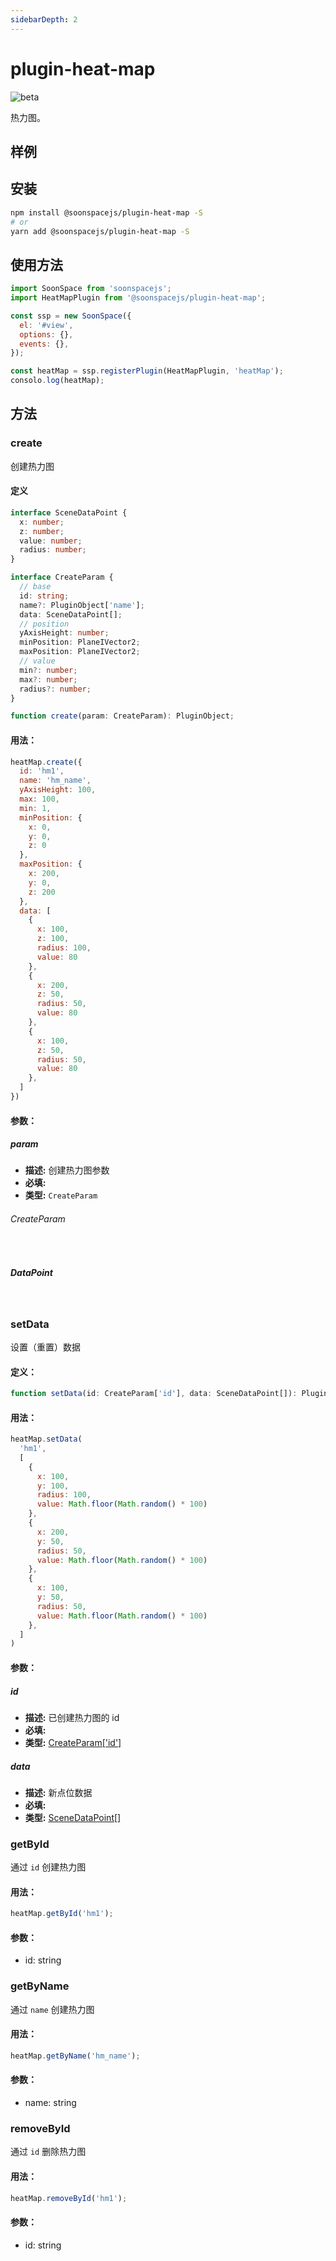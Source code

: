 ```yaml
---
sidebarDepth: 2
---
```


# plugin-heat-map

![beta](https://img.shields.io/npm/v/@soonspacejs/plugin-heat-map/latest.svg)

热力图。

## 样例

<Docs-Iframe src="plugin/heatMap.html" />

## 安装

```bash
npm install @soonspacejs/plugin-heat-map -S
# or
yarn add @soonspacejs/plugin-heat-map -S
```

## 使用方法

```js {2,10}
import SoonSpace from 'soonspacejs';
import HeatMapPlugin from '@soonspacejs/plugin-heat-map';

const ssp = new SoonSpace({
  el: '#view',
  options: {},
  events: {},
});

const heatMap = ssp.registerPlugin(HeatMapPlugin, 'heatMap');
consolo.log(heatMap);
```

## 方法

### create
创建热力图

#### 定义

```ts
interface SceneDataPoint {
  x: number;
  z: number;
  value: number;
  radius: number;
}

interface CreateParam {
  // base
  id: string;
  name?: PluginObject['name'];
  data: SceneDataPoint[];
  // position
  yAxisHeight: number;
  minPosition: PlaneIVector2;
  maxPosition: PlaneIVector2;
  // value
  min?: number;
  max?: number;
  radius?: number;
}

function create(param: CreateParam): PluginObject;
```

#### 用法：

```js
heatMap.create({
  id: 'hm1',
  name: 'hm_name',
  yAxisHeight: 100,
  max: 100,
  min: 1,
  minPosition: {
    x: 0,
    y: 0,
    z: 0
  },
  maxPosition: {
    x: 200,
    y: 0,
    z: 200
  },
  data: [
    {
      x: 100,
      z: 100,
      radius: 100,
      value: 80
    },
    {
      x: 200,
      z: 50,
      radius: 50,
      value: 80
    },
    {
      x: 100,
      z: 50,
      radius: 50,
      value: 80
    },
  ]
})
```

#### 参数：

##### param

- **描述:** 创建热力图参数
- **必填:** <Base-RequireIcon :isRequire="true"/>
- **类型:** `CreateParam`

###### CreateParam

<br>
<Docs-Table 
    :data="[
      {
        prop: 'id', desc: '热力图对象 ID', type: 'string', require: true, default: ''
      },
      {
        prop: 'name', desc: '热力图对象名称', type: 'string', require: false, default: ' '
      },
      {
        prop: 'data', desc: '热力图数据', type: 'DataPoint', require: true, default: '', link: '#scenesatapoint'
      },
      {
        prop: 'max', desc: '数据中单点值大于等于该值时，以最深热力颜色展示', type: 'number', require: false, default: '100'
      },
      {
        prop: 'min', desc: '数据中单点值小于等于该值时，以最浅热力颜色展示', type: 'number', require: false, default: '1'
      },
      {
        prop: 'radius', desc: '热力点半径', type: 'number', require: false, default: '100'
      },
      {
        prop: 'yAxisHeight', desc: '空间高度', type: 'number', require: true, default: ''
      },
      {
        prop: 'minPosition', desc: '热力图绘制区域最小点', type: 'PlaneIVector2', require: true, default: '', link: '../guide/types.html#planeivector2'
      },
      {
        prop: 'maxPosition', desc: '热力图绘制区域最大点', type: 'PlaneIVector2', require: true, default: '', link: '../guide/types.html#planeivector2'
      },
    ]"
/>

##### DataPoint

<br>
<Docs-Table 
    :data="[
      {
        prop: 'x', desc: '点位在空间平面内的水平位置', type: 'number', require: true, default: ''
      },
      {
        prop: 'z', desc: '点位在空间平面内的垂直位置', type: 'number', require: true, default: ''
      },
      {
        prop: 'value', desc: '热力值', type: 'number', require: true, default: ''
      },
      {
        prop: 'radius', desc: '热力点半径', type: 'number', require: false, default: '100'
      },
    ]"
/>

### setData
设置（重置）数据

#### 定义：
```ts
function setData(id: CreateParam['id'], data: SceneDataPoint[]): PluginObject | void
```

#### 用法：
```js
heatMap.setData(
  'hm1',
  [
    {
      x: 100,
      y: 100,
      radius: 100,
      value: Math.floor(Math.random() * 100)
    },
    {
      x: 200,
      y: 50,
      radius: 50,
      value: Math.floor(Math.random() * 100)
    },
    {
      x: 100,
      y: 50,
      radius: 50,
      value: Math.floor(Math.random() * 100)
    },
  ]
)
```

#### 参数：

##### id
- **描述:** 已创建热力图的 id
- **必填:** <Base-RequireIcon :isRequire="true"/>
- **类型:** [CreateParam['id']](#createparam)

##### data
- **描述:** 新点位数据
- **必填:** <Base-RequireIcon :isRequire="true"/>
- **类型:** [SceneDataPoint[]](#scenesatapoint)

### getById
通过 `id` 创建热力图

#### 用法：
```js
heatMap.getById('hm1');
```

#### 参数：
- id: string

### getByName
通过 `name` 创建热力图

#### 用法：
```js
heatMap.getByName('hm_name');
```

#### 参数：
- name: string

### removeById
通过 `id` 删除热力图

#### 用法：
```js
heatMap.removeById('hm1');
```

#### 参数：
- id: string
